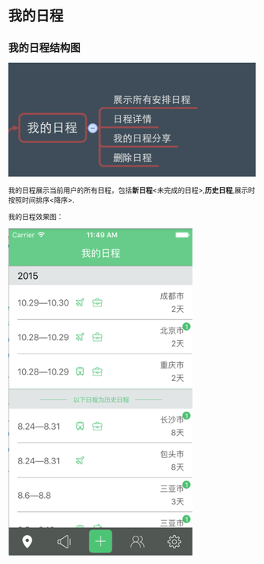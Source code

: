# 我的日程

## 我的日程结构图

![我的日程](我的日程2.png)


我的日程展示当前用户的所有日程，包括**新日程**<未完成的日程>,**历史日程**,展示时按照时间排序<降序>.



我的日程效果图：


![我的日程记录](我的日程记录1.png)



```swift






```